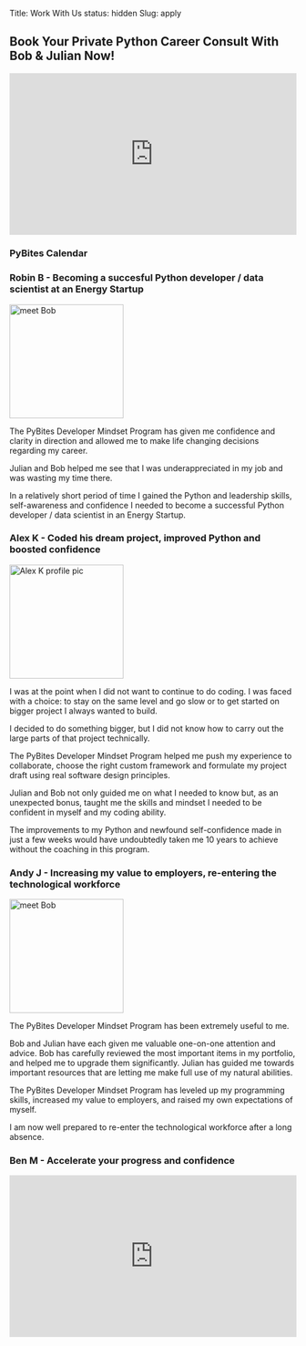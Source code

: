 Title: Work With Us
status: hidden
Slug: apply

## Book Your Private Python Career Consult With Bob & Julian Now!

<div class="vimeo-space" style="padding: 56.25% 0 0 0; position: relative;"><iframe src="https://player.vimeo.com/video/392926929" style="height: 100%; left: 0; position: absolute; top: 0; width: 100%;" frameborder="0" webkitallowfullscreen mozallowfullscreen allowfullscreen></iframe></div>

### PyBites Calendar

<!-- ScheduleOnce embed START -->
<div id="SOIDIV_pybites" data-so-page="pybites" data-height="510" data-style="width: 80%;" data-psz="00"></div>
<script type="text/javascript" src="https://cdn.oncehub.com/mergedjs/so.js"></script>
<!-- ScheduleOnce embed END -->

### Robin B - Becoming a succesful Python developer / data scientist at an Energy Startup

<img src="https://avatars1.githubusercontent.com/u/60844432?s=200" alt="meet Bob" style="width:200px;">

The PyBites Developer Mindset Program has given me confidence and clarity in direction and allowed me to make life changing decisions regarding my career.

Julian and Bob helped me see that I was underappreciated in my job and was wasting my time there.

In a relatively short period of time I gained the Python and leadership skills, self-awareness and confidence I needed to become a successful Python developer / data scientist in an Energy Startup.

### Alex K - Coded his dream project, improved Python and boosted confidence

<img src="https://avatars3.githubusercontent.com/u/43783718?s=200" alt="Alex K profile pic" style="width:200px;">

I was at the point when I did not want to continue to do coding. I was faced with a choice: to stay on the same level and go slow or to get started on bigger project I always wanted to build.

I decided to do something bigger, but I did not know how to carry out the large parts of that project technically.

The PyBites Developer Mindset Program helped me push my experience to collaborate, choose the right custom framework and formulate my project draft using real software design principles.

Julian and Bob not only guided me on what I needed to know but, as an unexpected bonus, taught me the skills and mindset I needed to be confident in myself and my coding ability.

The improvements to my Python and newfound self-confidence made in just a few weeks would have undoubtedly taken me 10 years to achieve without the coaching in this program.

### Andy J - Increasing my value to employers, re-entering the technological workforce

<img src="https://avatars2.githubusercontent.com/u/1452951?s=200" alt="meet Bob" style="width:200px;">

The PyBites Developer Mindset Program has been extremely useful to me.

Bob and Julian have each given me valuable one-on-one attention and advice. Bob has carefully reviewed the most important items in my portfolio, and helped me to upgrade them significantly. Julian has guided me towards important resources that are letting me make full use of my natural abilities.

The PyBites Developer Mindset Program has leveled up my programming skills, increased my value to employers, and raised my own expectations of myself.

I am now well prepared to re-enter the technological workforce after a long absence.

### Ben M - Accelerate your progress and confidence

<div class="vimeo-space" style="padding: 56.25% 0 0 0; position: relative;"><iframe src="https://player.vimeo.com/video/404595902" style="height: 100%; left: 0; position: absolute; top: 0; width: 100%;" frameborder="0" webkitallowfullscreen mozallowfullscreen allowfullscreen></iframe></div>

<script src="https://player.vimeo.com/api/player.js"></script>

